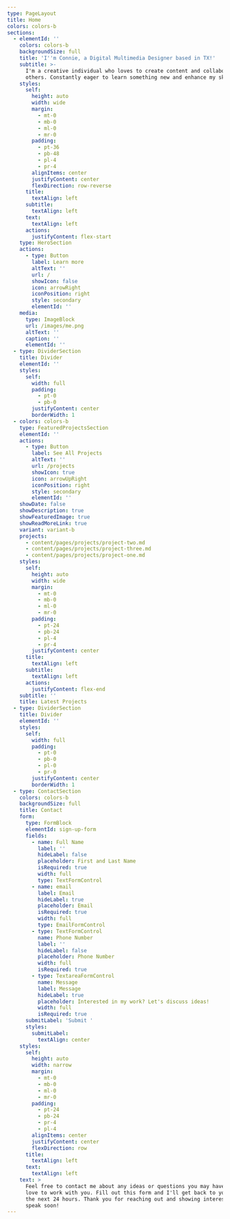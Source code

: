 ```yaml
---
type: PageLayout
title: Home
colors: colors-b
sections:
  - elementId: ''
    colors: colors-b
    backgroundSize: full
    title: 'I''m Connie, a Digital Multimedia Designer based in TX!'
    subtitle: >-
      I'm a creative individual who loves to create content and collaborate with
      others. Constantly eager to learn something new and enhance my skillset.
    styles:
      self:
        height: auto
        width: wide
        margin:
          - mt-0
          - mb-0
          - ml-0
          - mr-0
        padding:
          - pt-36
          - pb-48
          - pl-4
          - pr-4
        alignItems: center
        justifyContent: center
        flexDirection: row-reverse
      title:
        textAlign: left
      subtitle:
        textAlign: left
      text:
        textAlign: left
      actions:
        justifyContent: flex-start
    type: HeroSection
    actions:
      - type: Button
        label: Learn more
        altText: ''
        url: /
        showIcon: false
        icon: arrowRight
        iconPosition: right
        style: secondary
        elementId: ''
    media:
      type: ImageBlock
      url: /images/me.png
      altText: ''
      caption: ''
      elementId: ''
  - type: DividerSection
    title: Divider
    elementId: ''
    styles:
      self:
        width: full
        padding:
          - pt-0
          - pb-0
        justifyContent: center
        borderWidth: 1
  - colors: colors-b
    type: FeaturedProjectsSection
    elementId: ''
    actions:
      - type: Button
        label: See All Projects
        altText: ''
        url: /projects
        showIcon: true
        icon: arrowUpRight
        iconPosition: right
        style: secondary
        elementId: ''
    showDate: false
    showDescription: true
    showFeaturedImage: true
    showReadMoreLink: true
    variant: variant-b
    projects:
      - content/pages/projects/project-two.md
      - content/pages/projects/project-three.md
      - content/pages/projects/project-one.md
    styles:
      self:
        height: auto
        width: wide
        margin:
          - mt-0
          - mb-0
          - ml-0
          - mr-0
        padding:
          - pt-24
          - pb-24
          - pl-4
          - pr-4
        justifyContent: center
      title:
        textAlign: left
      subtitle:
        textAlign: left
      actions:
        justifyContent: flex-end
    subtitle: ''
    title: Latest Projects
  - type: DividerSection
    title: Divider
    elementId: ''
    styles:
      self:
        width: full
        padding:
          - pt-0
          - pb-0
          - pl-0
          - pr-0
        justifyContent: center
        borderWidth: 1
  - type: ContactSection
    colors: colors-b
    backgroundSize: full
    title: Contact
    form:
      type: FormBlock
      elementId: sign-up-form
      fields:
        - name: Full Name
          label: ''
          hideLabel: false
          placeholder: First and Last Name
          isRequired: true
          width: full
          type: TextFormControl
        - name: email
          label: Email
          hideLabel: true
          placeholder: Email
          isRequired: true
          width: full
          type: EmailFormControl
        - type: TextFormControl
          name: Phone Number
          label: ''
          hideLabel: false
          placeholder: Phone Number
          width: full
          isRequired: true
        - type: TextareaFormControl
          name: Message
          label: Message
          hideLabel: true
          placeholder: Interested in my work? Let's discuss ideas!
          width: full
          isRequired: true
      submitLabel: 'Submit '
      styles:
        submitLabel:
          textAlign: center
    styles:
      self:
        height: auto
        width: narrow
        margin:
          - mt-0
          - mb-0
          - ml-0
          - mr-0
        padding:
          - pt-24
          - pb-24
          - pr-4
          - pl-4
        alignItems: center
        justifyContent: center
        flexDirection: row
      title:
        textAlign: left
      text:
        textAlign: left
    text: >
      Feel free to contact me about any ideas or questions you may have, I'd
      love to work with you. Fill out this form and I'll get back to you within
      the next 24 hours. Thank you for reaching out and showing interest, we'll
      speak soon!
---
```

